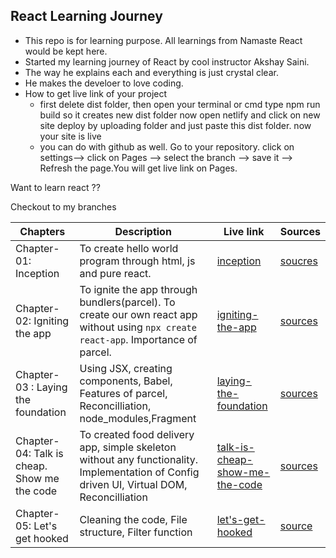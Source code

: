 ## React Learning Journey
* This repo is for learning purpose. All learnings from Namaste React would be kept here. 
* Started my learning journey of React by cool instructor Akshay Saini.
* The way he explains each and everything is just crystal clear.
* He makes the develoer to love coding.
* How to get live link of your project
    - first delete dist folder, then open your terminal or cmd type npm run build so it creates new dist folder now open netlify and click on new site deploy by uploading folder and just paste this dist folder. now your site is live
    - you can do with github as well. Go to your repository. click on settings--> click on Pages --> select the branch --> save it --> Refresh the page.You will get live link on Pages.

Want to learn react ??

Checkout to my branches

|Chapters  |  Description | Live link  | Sources  |
|----------|--------------|------------|----------|
|Chapter-01: Inception |To create hello world program through html, js and pure react.   |[inception](https://rupachandram.github.io/React-Chapter-01-Inception/)  | [soucres](https://github.com/RupaChandram/Namaste-React/tree/class-1-react-inception)  | 
|Chapter-02: Igniting the app|To ignite the app through bundlers(parcel). To create our own react app without using `npx create react-app`. Importance of parcel.    |[igniting-the-app](https://chapter-02-igniting-the-app.netlify.app/)  |[sources](https://github.com/RupaChandram/Namaste-React/tree/class-2-igniting-react-app)  | 
|Chapter-03 : Laying the foundation | Using JSX, creating components, Babel, Features of parcel, Reconcilliation, node_modules,Fragment |[laying-the-foundation](https://react-ch-03-laying-the-foundation.netlify.app/)|[sources](https://github.com/RupaChandram/Namaste-React/tree/class-3-laying-the-foundation)|
|Chapter-04: Talk is cheap. Show me the code|To created food delivery app, simple skeleton without any functionality. Implementation of Config driven UI, Virtual DOM, Reconcilliation | [talk-is-cheap-show-me-the-code](https://react-hungerbox-chapter-04.netlify.app/)|[sources](https://github.com/RupaChandram/Namaste-React/tree/class-4-talk-is-cheap-show-me-the-code)|
|Chapter-05: Let's get hooked | Cleaning the code, File structure, Filter function |[let's-get-hooked](https://react-hungerbox-chapter-05.netlify.app/)|[source](https://github.com/RupaChandram/Namaste-React/tree/class-5-lets-get-hooked)|

